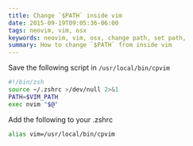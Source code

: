 ```yaml
---
title: Change `$PATH` inside vim
date: 2015-09-19T09:05:36-06:00
tags: neovim, vim, osx
keywords: neovim, vim, osx, change path, set path,
summary: How to change `$PATH` from inside vim
---
```


Save the following script in `/usr/local/bin/cpvim`

```zsh
#!/bin/zsh
source ~/.zshrc >/dev/null 2>&1
PATH=$VIM_PATH
exec nvim "$@"
```

Add the following to your .zshrc

```zsh
alias vim=/usr/local/bin/cpvim
```
